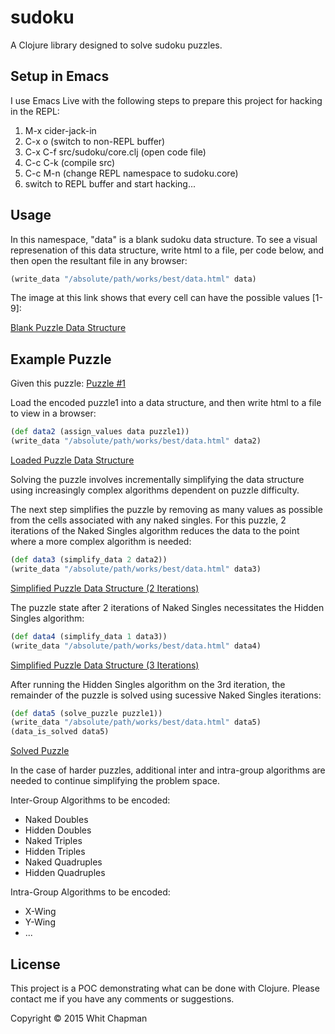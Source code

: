# sudoku

A Clojure library designed to solve sudoku puzzles.


## Setup in Emacs

I use Emacs Live with the following steps to prepare this project for hacking in the REPL:

1. M-x cider-jack-in
2. C-x o (switch to non-REPL buffer)
3. C-x C-f src/sudoku/core.clj (open code file)
4. C-c C-k (compile src)
5. C-c M-n (change REPL namespace to sudoku.core)
6. switch to REPL buffer and start hacking...


## Usage

In this namespace, "data" is a blank sudoku data structure. To see a visual represenation of this data structure, write html to a file, per code below, and then open the resultant file in any browser:

```clojure
(write_data "/absolute/path/works/best/data.html" data)
```

The image at this link shows that every cell can have the possible values [1-9]:

[Blank Puzzle Data Structure](images/puzzle1/data.png)


## Example Puzzle

Given this puzzle: [Puzzle #1](images/puzzle1/puzzle1.png)

Load the encoded puzzle1 into a data structure, and then write html to a file to view in a browser:

```clojure
(def data2 (assign_values data puzzle1))
(write_data "/absolute/path/works/best/data.html" data2)
```

[Loaded Puzzle Data Structure](images/puzzle1/data2.png)

Solving the puzzle involves incrementally simplifying the data structure using increasingly complex algorithms dependent on puzzle difficulty.

The next step simplifies the puzzle by removing as many values as possible from the cells associated with any naked singles. For this puzzle, 2 iterations of the Naked Singles algorithm reduces the data to the point where a more complex algorithm is needed:

```clojure
(def data3 (simplify_data 2 data2))
(write_data "/absolute/path/works/best/data.html" data3)
```

[Simplified Puzzle Data Structure (2 Iterations)](images/puzzle1/data3.png)


The puzzle state after 2 iterations of Naked Singles necessitates the Hidden Singles algorithm:

```clojure
(def data4 (simplify_data 1 data3))
(write_data "/absolute/path/works/best/data.html" data4)
```

[Simplified Puzzle Data Structure (3 Iterations)](images/puzzle1/data4.png)


After running the Hidden Singles algorithm on the 3rd iteration, the remainder of the puzzle is solved using sucessive Naked Singles iterations:

```clojure
(def data5 (solve_puzzle puzzle1))
(write_data "/absolute/path/works/best/data.html" data5)
(data_is_solved data5)
```

[Solved Puzzle](images/puzzle1/data5.png)


In the case of harder puzzles, additional inter and intra-group algorithms are needed to continue simplifying the problem space.

Inter-Group Algorithms to be encoded:
* Naked Doubles
* Hidden Doubles
* Naked Triples
* Hidden Triples
* Naked Quadruples
* Hidden Quadruples

Intra-Group Algorithms to be encoded:
* X-Wing
* Y-Wing
* ...


## License

This project is a POC demonstrating what can be done with Clojure.
Please contact me if you have any comments or suggestions.

Copyright © 2015 Whit Chapman
